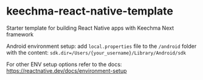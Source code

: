 # keechma-react-native-template
Starter template for building React Native apps with Keechma Next framework

Android environment setup:
add `local.properties` file to the `/android` folder with the content:
`sdk.dir=/Users/{your_username}/Library/Android/sdk`

For other ENV setup options refer to the docs:
https://reactnative.dev/docs/environment-setup

